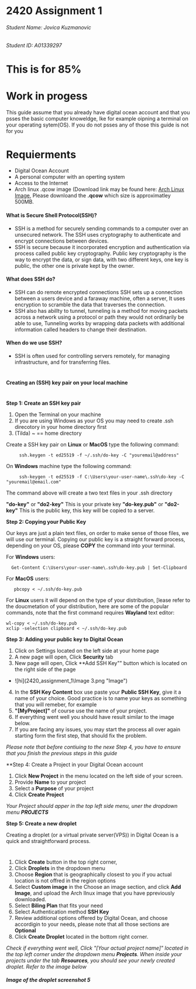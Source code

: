 # 2420 Assignment 1
###### Student Name: Jovica Kuzmanovic
###### Student ID: A01339297
#
# This is for 85%
#
# Work in progess 

This guide assume that you already have digital ocean account and that you psses the basic computer knoweldge, lke for example oipning a terminal on your operating sytem(OS). If you do not psses any of those this guide is not for you
# Requierments
- Digital Ocean Account
- A personal computer with an operting system
- Access to the Internet
- Arch linux .qcow image (Download link may be found here: [Arch Linux Image](https://gitlab.archlinux.org/archlinux/arch-boxes/-/packages/1545), Please downloand the **.qcow** which size is approximatley 500MB.


                          

#### What is Secure Shell Protocol(SSH)?
- SSH is a method for securely sending commands to a computer over an unsecured network. The SSH uses cryptography to authenticate and encrypt connections between devices.
- SSH is secure because it incorporated encryption and authentication via process called public key cryptography. Public key cryptography is the way to encrypt the data, or sign data, with two different keys, one key is public, the other one is private kept by the owner.

#### What does SSH do? 
- SSH can do remote encrypted connections  SSH sets up a connection between a users device and a faraway machine, often a server, It uses encryption to scramble the data that traverses the connection.
- SSH also has abillty to tunnel, tunneling is a method for moving packets across a network using a protocol or path they would not ordinarily be able to use, Tunneling works by wrapping data packets with additional information called headers to change their destination.

#### When do we use SSH?
- SSH is often used for controlling servers remotely, for managing infrastructure, and for transferring files.
#
#### Creating an (SSH) key pair on your local machine
#
**Step 1: Create an SSH key pair**
1. Open the Terminal on your machine
2. If you are using Windows as your OS you may need to create .ssh direcotory in your home directory first
3. (Tilda) ~ == home directory
    
Create a SSH key pair on **Linux** or **MacOS** type the following command:
        
         ssh.keygen -t ed25519 -f ~/.ssh/do-key -C "youremail@address"
         
On **Windows** machine type the following command:
    
         ssh-keygen -t ed25519 -f C:\Users\your-user-name\.ssh\do-key -C "youremail@email.com"

         
The command above will create a two text files in your .ssh directory

**"do-key"** or **"do2-key"**    This is your private key
**"do-key.pub"** or **"do2-key"**  This is the public key, this key will be copied to a server.
      
**Step 2: Copying your Public Key**

Our keys are just a plain text files, on order to make sense of those files, we will use our terminal.
Copying our public key is a straight forward process,  depending on your OS, please **COPY** the command into your terminal.

For **Windows** users:


      Get-Content C:\Users\your-user-name\.ssh\do-key.pub | Set-Clipboard

      
For **MacOS** users:

    
       pbcopy < ~/.ssh/do-key.pub
 
For **Linux**  users it will depend on the type of your distribution, [lease refer to the doucmetation of your distribution, here are some of the popular commands, note that the first command requires **Wayland** text editor:
    
    wl-copy < ~/.ssh/do-key.pub
    xclip -selection clipboard < ~/.ssh/do-key.pub
    
**Step 3: Adding your public key to Digital Ocean**
1. Click on Settings located on the left side at your home page 
2. A new page will open, Click **Security** tab
3. New page will open, Click **Add SSH Key"" button which is located on the right side of the page 
 
- ![hi](2420_assignment_1\Image 3.png "Image")
4. In the **SSH Key Content** box use paste your **Public SSH Key**, give it a name of your choice. Good practice is to name your keys as something that you will remeber, for example
5. **"[MyProject]"** of course use the name of your project.
6. If everything went well you should have result similar to the image below.
7. If you are facing any issues, you may start the process all over again starting form the first step, that should fix the problem.

*Please note that before contiuing to the nexe Step 4, you have to ensure that you finish the previous steps in this guide*

**Step 4: Create a Project in your Digital Ocean account
1. Click **New Project** in the menu located on the left side of your screen.
2. Provide **Name** to your project
3. Select a **Purpose** of your project
4. Click **Create Project**

*Your Project should apper in the top left side menu, uner the dropdown menu __PROJECTS__* 

**Step 5: Create a new droplet**

Creating a droplet (or a virtual private server(VPS)) in Digital Ocean is a quick and straightforward process.
#
1. Click **Create** button in the top right corner,
2. Click **Droplets** in the dropdown menu
3. Choose  **Region**  that is geographically closest to you if you actual location is not offred in the region options
4. Select **Custom image** in the Choose an image section, and click **Add Image**, and upload the Arch lInux image that you have ppreviously downloaded.
5. Select **Biling Plan** that fits your need
6. Select Authentication method **SSH Key**
7. Review additional options offered by Digital Ocean, and choose accordigin to your needs, please note that all those sections are **Optional**
8. Click **Create Droplet** located in the bottom right corner.

*Check if everything went well, Click "[Your actual project name]" located in the top left corner under the dropdown menu __Projects__. When inside your projects under the tab __Resources__, you should see your newly created droplet. Refer to the image below*
##### Image of the droplet screenshot 5




## 